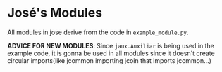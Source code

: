 José's Modules
============

All modules in jose derive from the code in `example_module.py`.

**ADVICE FOR NEW MODULES**: Since `jaux.Auxiliar` is being used in the example code, it is gonna be used in all modules since it doesn't create circular imports(like jcommon importing jcoin that imports jcommon...)
